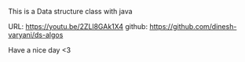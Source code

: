This is a Data structure class with java

URL: https://youtu.be/2ZLl8GAk1X4
github: https://github.com/dinesh-varyani/ds-algos

Have a nice day <3